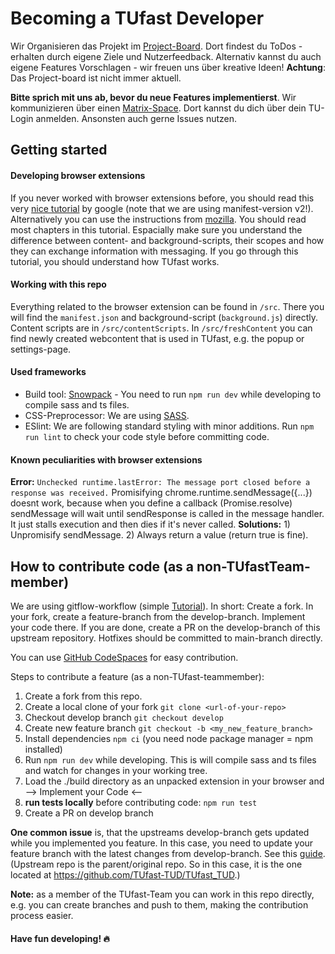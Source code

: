 # Becoming a TUfast Developer

Wir Organisieren das Projekt im [Project-Board](https://github.com/orgs/TUfast-TUD/projects/1). Dort findest du ToDos - erhalten durch eigene Ziele und Nutzerfeedback. Alternativ kannst du auch eigene Features Vorschlagen - wir freuen uns über kreative Ideen! **Achtung**: Das Project-board ist nicht immer aktuell.

**Bitte sprich mit uns ab, bevor du neue Features implementierst**. Wir kommunizieren über einen [Matrix-Space](https://matrix.to/#/#tu-fast:tu-dresden.de). Dort kannst du dich über dein TU-Login anmelden. Ansonsten auch gerne Issues nutzen.

## Getting started

#### Developing browser extensions

If you never worked with browser extensions before, you should read this very [nice tutorial](https://developer.chrome.com/docs/extensions/mv2/getstarted/) by google (note that we are using manifest-version v2!). Alternatively you can use the instructions from [mozilla](https://developer.mozilla.org/de/docs/Mozilla/Add-ons/WebExtensions/Your_first_WebExtension). You should read most chapters in this tutorial. Espacially make sure you understand the difference between content- and background-scripts, their scopes and how they can exchange information with messaging. If you go through this tutorial, you should understand how TUfast works.

#### Working with this repo

Everything related to the browser extension can be found in `/src`. There you will find the `manifest.json` and background-script (`background.js`) directly. Content scripts are in `/src/contentScripts`. In `/src/freshContent` you can find newly created webcontent that is used in TUfast, e.g. the popup or settings-page.

#### Used frameworks

- Build tool: [Snowpack](https://www.snowpack.dev/) - You need to run `npm run dev` while developing to compile sass and ts files.
- CSS-Preprocessor: We are using [SASS](https://sass-lang.com/).
- ESlint: We are following standard styling with minor additions. Run `npm run lint` to check your code style before committing code.

#### Known peculiarities with browser extensions

**Error:** `Unchecked runtime.lastError: The message port closed before a response was received.` Promisifying chrome.runtime.sendMessage({...}) doesnt work, because when you define a callback (Promise.resolve) sendMessage will wait until sendResponse is called in the message handler. It just stalls execution and then dies if it's never called. **Solutions:** 1) Unpromisify sendMessage. 2) Always return a value (return true is fine).

## How to contribute code (as a non-TUfastTeam-member)

We are using gitflow-workflow (simple [Tutorial](https://www.atlassian.com/de/git/tutorials/comparing-workflows/gitflow-workflow)). In short: Create a fork. In your fork, create a feature-branch from the develop-branch. Implement your code there. If you are done, create a PR on the develop-branch of this upstream repository. Hotfixes should be committed to main-branch directly.

You can use [GitHub CodeSpaces](https://github.com/features/codespaces) for easy contribution.

Steps to contribute a feature (as a non-TUfast-teammember):

1. Create a fork from this repo.
2. Create a local clone of your fork `git clone <url-of-your-repo>`
3. Checkout develop branch `git checkout develop`
4. Create new feature branch `git checkout -b <my_new_feature_branch>`
5. Install dependencies `npm ci` (you need node package manager = npm installed)
6. Run `npm run dev` while developing. This is will compile sass and ts files and watch for changes in your working tree.
7. Load the ./build directory as an unpacked extension in your browser and --> Implement your Code <--
8. **run tests locally** before contributing code: `npm run test`
9. Create a PR on develop branch

**One common issue** is, that the upstreams develop-branch gets updated while you implemented you feature. In this case, you need to update your feature branch with the latest changes from develop-branch. See this [guide](https://akrabat.com/the-beginners-guide-to-rebasing-your-pr/). (Upstream repo is the parent/original repo. So in this case, it is the one located at https://github.com/TUfast-TUD/TUfast_TUD.)

**Note:** as a member of the TUfast-Team you can work in this repo directly, e.g. you can create branches and push to them, making the contribution process easier.

#### Have fun developing! 🔥
